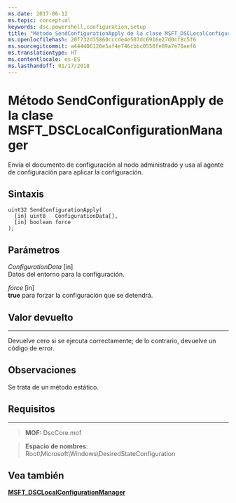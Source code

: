 ```yaml
---
ms.date: 2017-06-12
ms.topic: conceptual
keywords: dsc,powershell,configuration,setup
title: "Método SendConfigurationApply de la clase MSFT_DSCLocalConfigurationManager"
ms.openlocfilehash: 20f732d35860cccde4e507dc6916e27d0cf8c5f6
ms.sourcegitcommit: a444406120e5af4e746cbbc0558fe89a7e78aef6
ms.translationtype: HT
ms.contentlocale: es-ES
ms.lasthandoff: 01/17/2018
---
```

# <a name="sendconfigurationapply-method-of-the-msftdsclocalconfigurationmanager-class"></a>Método SendConfigurationApply de la clase MSFT_DSCLocalConfigurationManager

Envía el documento de configuración al nodo administrado y usa al agente de configuración para aplicar la configuración.

<a name="syntax"></a>Sintaxis
------

```mof
uint32 SendConfigurationApply(
  [in] uint8   ConfigurationData[],
  [in] boolean force
);
```

<a name="parameters"></a>Parámetros
----------

*ConfigurationData* \[in\]  
Datos del entorno para la configuración.

*force* \[in\]  
**true** para forzar la configuración que se detendrá.

## <a name="return-value"></a>Valor devuelto
------------

Devuelve cero si se ejecuta correctamente; de lo contrario, devuelve un código de error.

## <a name="remarks"></a>Observaciones

Se trata de un método estático.

## <a name="requirements"></a>Requisitos
------------
>**MOF:** DscCore.mof

>**Espacio de nombres**: Root\Microsoft\Windows\DesiredStateConfiguration


## <a name="see-also"></a>Vea también


[**MSFT_DSCLocalConfigurationManager**](msft-dsclocalconfigurationmanager.md)


 

 



